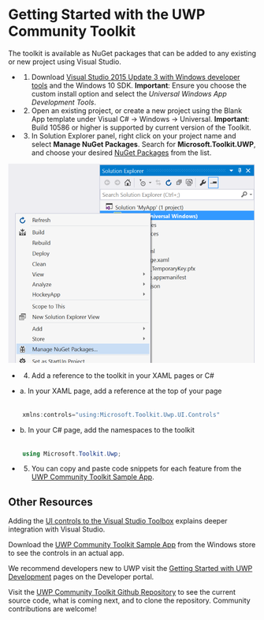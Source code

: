 # Getting Started with the UWP Community Toolkit

The toolkit is available as NuGet packages that can be added to any existing or new project using Visual Studio.

- 1)	Download [Visual Studio 2015 Update 3 with Windows developer tools](https://developer.microsoft.com/en-us/windows/downloads) and the Windows 10 SDK.  **Important**: Ensure you choose the custom install option and select the *Universal Windows App Development Tools*.  

- 2)	Open an existing project, or create a new project using the Blank App template under Visual C# -> Windows -> Universal.  **Important**:  Build 10586 or higher is supported by current version of the Toolkit.   

- 3)	In Solution Explorer panel, right click on your project name and select **Manage NuGet Packages**. Search for **Microsoft.Toolkit.UWP**, and choose your desired [NuGet Packages](Nuget-Packages.md) from the list.

![NuGet Packages](resources/images/ManageNugetPackages.png "Manage NuGet Packages Image")

- 4)	Add a reference to the toolkit in your XAML pages or C#


- a.	In your XAML page, add a reference at the top of your page

```csharp

    xmlns:controls="using:Microsoft.Toolkit.Uwp.UI.Controls"

```

- b.	In your C# page, add the namespaces to the toolkit

```csharp

    using Microsoft.Toolkit.Uwp;

```


- 5)	You can copy and paste code snippets for each feature from the [UWP Community Toolkit Sample App](http://aka.ms/uwptoolkitapp). 

## Other Resources 

Adding the [UI controls to the Visual Studio Toolbox](Toolbox-Support.md) explains deeper integration with Visual Studio. 

Download the [UWP Community Toolkit Sample App](http://aka.ms/uwptoolkitapp) from the Windows store to see the controls in an actual app.

We recommend developers new to UWP visit the [Getting Started with UWP Development](https://developer.microsoft.com/en-us/windows/getstarted) pages on the Developer portal. 

Visit the [UWP Community Toolkit Github Repository](http://aka.ms/uwptoolkit) to see the current source code, what is coming next, and to clone the repository.  Community contributions are welcome!

